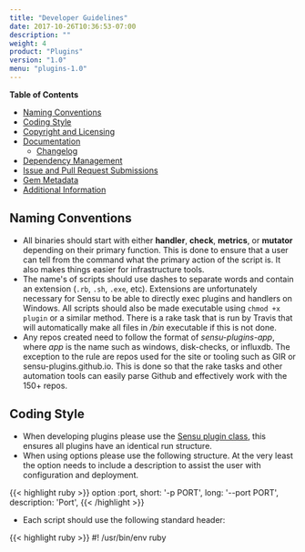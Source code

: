 ```yaml
---
title: "Developer Guidelines"
date: 2017-10-26T10:36:53-07:00
description: ""
weight: 4
product: "Plugins"
version: "1.0"
menu: "plugins-1.0"
---
```


**Table of Contents**

- [Naming Conventions](#naming-conventions)
- [Coding Style](#coding-style)
- [Copyright and Licensing](#copyright-and-licensing)
- [Documentation](#documentation)
    - [Changelog](#changelog)
- [Dependency Management](#dependency-management)
- [Issue and Pull Request Submissions](#issue-and-pull-request-submissions)
- [Gem Metadata](#gem-metadata)
- [Additional Information](#additional-information)

## Naming Conventions
- All binaries should start with either **handler**, **check**, **metrics**, or **mutator** depending on their primary function.  This is done to ensure that a user can tell from the command what the primary action of the script is.  It also makes things easier for infrastructure tools.
- The name's of scripts should use dashes to separate words and contain an extension (`.rb`, `.sh`, `.exe`, etc).  Extensions are unfortunately necessary for Sensu to be able to directly exec plugins and handlers on Windows.  All scripts should also be made executable using `chmod +x plugin` or a similar method.  There is a rake task that is run by Travis that will automatically make all files in _/bin_ executable if this is not done.
- Any repos created need to follow the format of *sensu-plugins-app*, where *app* is the name such as windows, disk-checks, or influxdb.  The exception to the rule are repos used for the site or tooling such as GIR or sensu-plugins.github.io.  This is done so that the rake tasks and other automation tools can easily parse Github and effectively work with the 150+ repos.

## Coding Style
- When developing plugins please use the [Sensu plugin class][1], this ensures all plugins have an identical run structure.
- When using options please use the following structure.  At the very least the option needs to include a description to assist the user with configuration and deployment.

{{< highlight ruby >}}
option :port,
       short: '-p PORT',
       long: '--port PORT',
       description: 'Port',
{{< /highlight >}}

- Each script should use the following standard header:

{{< highlight ruby >}}
#! /usr/bin/env ruby
#
#   <script name>
#
# DESCRIPTION:
#
# OUTPUT:
#   plain text, metric data, etc
#
# PLATFORMS:
#   Linux, Windows, BSD, Solaris, etc
#
# DEPENDENCIES:
#   gem: sensu-plugin
#
# USAGE:
#
# NOTES:
#
# LICENSE:
#   <your name>  <your email>
#   Released under the same terms as Sensu (the MIT license); see LICENSE
#   for details.
#
{{< /highlight >}}

When at all possible preference is given to pure Ruby implementations.  There should only be system or platform dependencies in the specific gems that use them such as *sensu-plugins-windows*.

## Copyright and Licensing
The preferred license for all code associated with the project is the [MIT License][15], other compatible licenses can certainly be looked at by the community as whole.

Any code that is written is owned by the developer and as such the copyright, if they desire, should be set to themselves.  This is an open source project and built upon the collective code of all who contribute, no one person or entity owns everything.  If for whatever reason they wish to not assign copyright to themselves then it can be assigned to *sensu-plugins*.

## Documentation
All documentation will be handled by [Yard][2] using the default markup at this time. A brief introduction to Yard markup can be found [here][3]. All scripts should have as much documentation coverage as possible, ideally 100%.  Coverage can be tested by installing Yard locally and running

{{< highlight bash >}}
rake yard
{{< /highlight >}}

### Changelog
The change log should follow the format listed [here][20].  Please keep this changelog up to date, if you make changes to the repo and submit a PR please update the changelog accordingly.  Please follow the guidelines below when updating the changelog with respect to which number to bump.

## Dependency Management
Dependencies (ruby gems, packages, etc) and other requirements should be declared in the header of the plugin and more importantly in the gemspec.  Try to use the standard library or the same dependencies as other plugins to keep the stack as small as possible.  Questions about using a specific gem feel can be opened as issues on Github or feel free to ask the mailing list.

## Issue and Pull Request Submissions
If you see something wrong or come across a bug please open up an issue, try to include as much data in the issue as possible.  If you feel the issue is critical than tag a team member and we will respond as soon as is feasible.

Pull requests need to follow the guidelines below for the quickest possible merge.  These not only make our lives easier, but also keep the repo and commit history as clean as possible.
- Please do a  `git pull --rebase` both before you start working on the repo and then before you commit.  This will help ensure the most up to date codebase, Rubocop rules, and documentation is available.  It will also go along way towards cutting down or eliminating(hopefully) annoying merge commits.
- The CHANGELOG follows the standard conventions laid out [here][20]. Every PR has to include an updated CHANGELOG and README (if needed), this makes our lives easier, increases the accuracy of the codebase, and gets your PR deployed much faster.
- When updating the version in the changelog please keep the following in mind
    - the patch version is for any **non-breaking** changes to existing scripts or the addition of minor functionality to existing scripts
    - the minor version is for the addition of **any* new scripts.  Even though this is generally non-breaking, it is a major change to the gem and should be indicated as such
    - the major version should only be bumped by a core contributor.  This is for major breaking or non-breaking changes that affect widespread functionality.  Examples of this would be a wholesale refactor of the repo or a switch away from an established method such as going from SOAP to REST across multiple checks.
- All new scripts, modules, or classes must be fully tested. There are well documented examples in the [pagerduty][21] plugin

Tracking the status of your PR or issue, or seeing all open tickets in the org regardless of repo is simple using Github [filters][16].  To get started click on the Github logo in the upper left and select either _Pull Requests_ or _Issues_.  In the search box you will see several terms predefined for you, change **author:name** to **user:sensu-plugins** to see across the entire org.

Please do not not abandon your pull request, only you can help us merge it. We will wait for feedback from you on your pull request for up to sixty days. A lack of feedback in after this may require you to re-open your pull request.

If you would like to make a pull request and the repo does not already exist then please feel free to directly contact a member of the team using our public email address or open an issue in the [Feature Request][19] repo and we will create a repo for you. As a general rule if you ask to have a repo created you will also be given write access to it by default.

## Gem Metadata
Each gem has metadata that can easily be queried and is designed to allow a user or contributor to get a good quick read on the current status of the gem and how stable it is.  This functions much like the Milestone idea that Logstash plugins are built around, thanks goes out to @hatt for suggesting this.

`s.metadata = { 'maintainer' => ''}`

The maintainer field can be anyone, feel free to reach out to the team about adding your github handle to the gem and assuming 'ownership' of it.  Many of these plugins require specialized knowledge and by their very nature many people depend upon them to be high quality.

`s.metadata               = { 'development_status' => ''}`

The development_status filed allows users know the development state of a plugin:

**active** => active development is on going by a developer or maintainer

**maintenance** => no active refactoring or development but someone is watching out for any new pr's or things to do.

**unmaintained** => the community as a whole is keeping an eye on this but no one has staked a claim to it (most plugins will end up here)

`s.metadata = { 'production_status' => ''}`

The production_status field gives a quick glance on whether the gem should be used for production grade monitoring or if some review and care should be taken.

**production grade** => near 100% rspec and yardoc coverage

**stable - review recommended** => incomplete rspec and yardoc coverage

**stable - review required** => little/no rspec and/or yardoc coverage

**unstable - testing recommended** => throw stuff at the wall and hope it sticks (currently most gems are here)

### Additional Information
[Testing](../testing) [Build and Release Tools and Pipeline](../release-process)

[1]: https://github.com/sensu/sensu-plugin
[2]: http://yardoc.org/
[3]: http://www.rubydoc.info/gems/yard/file/docs/GettingStarted.md
[4]: https://github.com/sensu-plugins/GIR/blob/master/files/templates/gem/Vagrantfile.erb
[5]: https://www.vagrantup.com/
[6]: https://github.com/sensu-plugins/GIR/blob/master/files/templates/gem/rubocop.yml.erb
[7]: https://github.com/sensu-plugins/GIR/blob/master/files/templates/gem/travis.yml.erb
[8]: https://github.com/sensu-plugins/GIR/blob/master/files/templates/gem/Rakefile.erb
[9]: https://github.com/sensu/sensu-plugin-spec
[10]: https://github.com/orgs/sensu-plugins/people
[11]: http://sensu-plugins.github.io/development/gir
[12]: https://waffle.io/sensu-plugins/sensu-plugins.github.io
[13]: https://github.com/sensu-plugins/documentation
[14]: https://github.com/sensu-plugins/documentation/blob/master/tools/gir_v2.md
[15]: http://opensource.org/licenses/MIT
[16]: https://help.github.com/articles/searching-issues/
[18]: https://travis-ci.org/
[19]: https://github.com/sensu-plugins/sensu-plugins-feature-requests
[20]: http://keepachangelog.com/
[21]: https://github.com/sensu-plugins/sensu-plugins-pagerduty
